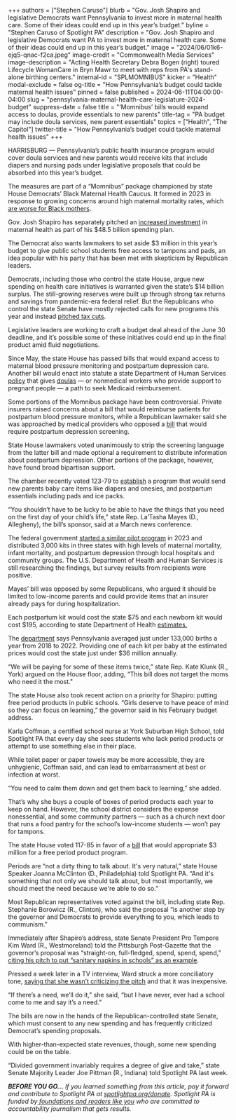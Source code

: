 +++
authors = ["Stephen Caruso"]
blurb = "Gov. Josh Shapiro and legislative Democrats want Pennsylvania to invest more in maternal health care. Some of their ideas could end up in this year’s budget."
byline = "Stephen Caruso of Spotlight PA"
description = "Gov. Josh Shapiro and legislative Democrats want PA to invest more in maternal health care. Some of their ideas could end up in this year’s budget."
image = "2024/06/01k6-ejq5-qnac-f2ca.jpeg"
image-credit = "Commonwealth Media Services"
image-description = "Acting Health Secretary Debra Bogen (right) toured Lifecycle WomanCare in Bryn Mawr to meet with reps from PA's stand-alone birthing centers."
internal-id = "SPLMOMNIBUS"
kicker = "Health"
modal-exclude = false
og-title = "How Pennsylvania’s budget could tackle maternal health issues"
pinned = false
published = 2024-06-11T04:00:00-04:00
slug = "pennsylvania-maternal-health-care-legislature-2024-budget"
suppress-date = false
title = "‘Momnibus’ bills would expand access to doulas, provide essentials to new parents"
title-tag = "PA budget may include doula services, new parent essentials"
topics = ["Health", "The Capitol"]
twitter-title = "How Pennsylvania’s budget could tackle maternal health issues"
+++

HARRISBURG — Pennsylvania’s public health insurance program would cover doula services and new parents would receive kits that include diapers and nursing pads under legislative proposals that could be absorbed into this year’s budget.

The measures are part of a “Momnibus” package championed by state House Democrats’ Black Maternal Health Caucus. It formed in 2023 in response to growing concerns around high maternal mortality rates, which <a href="https://www.health.pa.gov/topics/Documents/Programs/2024%20MMR%20Annual%20Report.pdf">are worse for Black mothers</a>.

Gov. Josh Shapiro has separately pitched an <a href="https://www.media.pa.gov/Pages/Health-Details.aspx?newsid=1880">increased investment</a> in maternal health as part of his $48.5 billion spending plan.

<script src="https://www.spotlightpa.org/embed.js" async></script><div data-spl-embed-version="1" data-spl-src="https://www.spotlightpa.org/embeds/newsletter/?cta=Get%20the%20latest%20on%20PA%E2%80%99s%20opioid%20settlements%2C%20medical%20marijuana%20program%2C%20and%20other%20health-related%20news%20with%20our%20daily%20newsletter.&eyebrow=stay%20informed&preselect=papost"></div>

The Democrat also wants lawmakers to set aside $3 million in this year’s budget to give public school students free access to tampons and pads, an idea popular with his party that has been met with skepticism by Republican leaders.

Democrats, including those who control the state House, argue new spending on health care initiatives is warranted given the state’s $14 billion surplus. The still-growing reserves were built up through strong tax returns and savings from pandemic-era federal relief. But the Republicans who control the state Senate have mostly rejected calls for new programs this year and instead <a href="https://apnews.com/article/pennsylvania-budget-tax-josh-shapiro-republican-democrat-8bee487b0e92fce3ad08f7a2e571ae7e">pitched tax cuts</a>.

Legislative leaders are working to craft a budget deal ahead of the June 30 deadline, and it’s possible some of these initiatives could end up in the final product amid fluid negotiations.

Since May, the state House has passed bills that would expand access to maternal blood pressure monitoring and postpartum depression care. Another bill would enact into statute a state Department of Human Services <a href="https://www.pa.gov/en/agencies/dhs/newsroom/shapiro-administration-announces-expansion-of-access-to-doulas-t.html">policy</a> that gives <a href="https://www.health.harvard.edu/blog/what-does-a-birth-doula-do-202311222995">doulas</a> — or nonmedical workers who provide support to pregnant people — a path to seek Medicaid reimbursement.

Some portions of the Momnibus package have been controversial. Private insurers raised concerns about a bill that would reimburse patients for postpartum blood pressure monitors, while a Republican lawmaker said she was approached by medical providers who opposed a <a href="https://www.legis.state.pa.us/cfdocs/legis/RC/Public/rc_view_action2.cfm?sess_yr=2023&amp;sess_ind=0&amp;rc_body=H&amp;rc_nbr=1203">bill</a> that would require postpartum depression screening.

State House lawmakers voted unanimously to strip the screening language from the latter bill and made optional a requirement to distribute information about postpartum depression. Other portions of the package, however, have found broad bipartisan support.

The chamber recently voted 123-79 to <a href="https://www.legis.state.pa.us/cfdocs/billInfo/BillInfo.cfm?syear=2023&amp;sind=0&amp;body=H&amp;type=B&amp;bn=2137">establish</a> a program that would send new parents baby care items like diapers and onesies, and postpartum essentials including pads and ice packs.

“You shouldn’t have to be lucky to be able to have the things that you need on the first day of your child’s life,” state Rep. La’Tasha Mayes (D., Allegheny), the bill’s sponsor, said at a March news conference.

The federal government <a href="https://www.hhs.gov/blog/2023/12/04/newborn-supply-kit-shows-promising-early-results.html">started a similar pilot program</a> in 2023 and distributed 3,000 kits in three states with high levels of maternal mortality, infant mortality, and postpartum depression through local hospitals and community groups. The U.S. Department of Health and Human Services is still researching the findings, but survey results from recipients were positive.

Mayes’ bill was opposed by some Republicans, who argued it should be limited to low-income parents and could provide items that an insurer already pays for during hospitalization.

Each postpartum kit would cost the state $75 and each newborn kit would cost $195, according to state Department of Health <a href="https://www.legis.state.pa.us/WU01/LI/BI/FN/2023/0/HB2137P3230.pdf">estimates.</a>

The <a href="https://www.health.pa.gov/topics/HealthStatistics/VitalStatistics/BirthStatistics/Documents/Birth_AgeRaceYear_Cnty_2018_2022.pdf">department</a> says Pennsylvania averaged just under 133,000 births a year from 2018 to 2022. Providing one of each kit per baby at the estimated prices would cost the state just under $36 million annually.

“We will be paying for some of these items twice,” state Rep. Kate Klunk (R., York) argued on the House floor, adding, “This bill does not target the moms who need it the most.&#34;

The state House also took recent action on a priority for Shapiro: putting free period products in public schools. “Girls deserve to have peace of mind so they can focus on learning,” the governor said in his February budget address.

Karla Coffman, a certified school nurse at York Suburban High School, told Spotlight PA that every day she sees students who lack period products or attempt to use something else in their place.

While toilet paper or paper towels may be more accessible, they are unhygienic, Coffman said, and can lead to embarrassment at best or infection at worst.

“You need to calm them down and get them back to learning,” she added.

That’s why she buys a couple of boxes of period products each year to keep on hand. However, the school district considers the expense nonessential, and some community partners — such as a church next door that runs a food pantry for the school’s low-income students — won’t pay for tampons.

The state House voted 117-85 in favor of a <a href="https://www.legis.state.pa.us/cfdocs/billinfo/billinfo.cfm?syear=2023&amp;sInd=0&amp;body=H&amp;type=B&amp;bn=851">bill</a> that would appropriate $3 million for a free period product program.

Periods are “not a dirty thing to talk about. It&#39;s very natural,” state House Speaker Joanna McClinton (D., Philadelphia) told Spotlight PA. “And it&#39;s something that not only we should talk about, but most importantly, we should meet the need because we&#39;re able to do so.”

Most Republican representatives voted against the bill, including state Rep. Stephanie Borowicz (R., Clinton), who said the proposal “is another step by the governor and Democrats to provide everything to you, which leads to communism.”

Immediately after Shapiro’s address, state Senate President Pro Tempore Kim Ward (R., Westmoreland) told the Pittsburgh Post-Gazette that the governor’s proposal was “straight-on, full-fledged, spend, spend, spend,” <a href="https://www.post-gazette.com/news/politics-state/2024/02/07/ward-costa-shapiro-pennsylvania-budget/stories/202402070094">citing his pitch to put “sanitary napkins in schools” as an example</a>.

<script src="https://www.spotlightpa.org/embed.js" async></script><div data-spl-embed-version="1" data-spl-src="https://www.spotlightpa.org/embeds/donate/"></div>

Pressed a week later in a TV interview, Ward struck a more conciliatory tone, <a href="https://www.abc27.com/this-week-in-pennsylvania/this-week-in-pennsylvania-kim-ward/">saying that she wasn’t criticizing the pitch</a> and that it was inexpensive.

“If there’s a need, we’ll do it,” she said, “but I have never, ever had a school come to me and say it’s a need.”

The bills are now in the hands of the Republican-controlled state Senate, which must consent to any new spending and has frequently criticized Democrat’s spending proposals.

With higher-than-expected state revenues, though, some new spending could be on the table.

“Divided government invariably requires a degree of give and take,” state Senate Majority Leader Joe Pittman (R., Indiana) told Spotlight PA last week.

<strong><em>BEFORE YOU GO…</em></strong><em> If you learned something from this article, pay it forward and contribute to Spotlight PA at </em><a href="https://www.spotlightpa.org/donate"><em>spotlightpa.org/donate</em></a><em>. Spotlight PA is funded by</em><a href="https://www.spotlightpa.org/support"><em> foundations and readers like you</em></a><em> who are committed to accountability journalism that gets results.</em>

